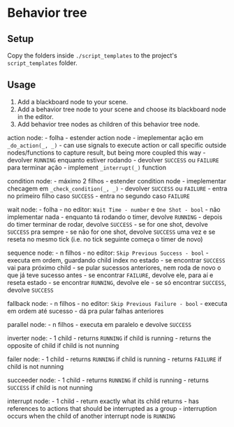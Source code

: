 # Behavior tree

## Setup
Copy the folders inside `./script_templates` to the project's `script_templates` folder.

## Usage

1. Add a blackboard node to your scene.
1. Add a behavior tree node to your scene and choose its blackboard node in the editor.
1. Add behavior tree nodes as children of this behavior tree node.

action node:
	- folha
	- estender action node
	- imeplementar ação em `_do_action(_, _)`
		- can use signals to execute action or call specific outside nodes/functions to capture result, but being more coupled this way
		- devolver `RUNNING` enquanto estiver rodando
		- devolver `SUCCESS` ou `FAILURE` para terminar ação
	- implement `_interrupt(_)` function

condition node:
	- máximo 2 filhos
	- estender condition node
	- imeplementar checagem em `_check_condition(_, _)`
		- devolver `SUCCESS` ou `FAILURE`
		- entra no primeiro filho caso `SUCCESS`
		- entra no segundo caso `FAILURE`

wait node:
	- folha
	- no editor: `Wait Time - number` e `One Shot - bool`
	- não implementar nada
	- enquanto tá rodando o timer, devolve `RUNNING`
	- depois do timer terminar de rodar, devolve `SUCCESS`
		- se for one shot, devolve `SUCCESS` pra sempre
		- se não for one shot, devolve `SUCCESS` uma vez e se reseta no mesmo tick (i.e. no tick seguinte começa o timer de novo)

sequence node:
	- n filhos
	- no editor: `Skip Previous Success - bool`
	- executa em ordem, guardando child index no estado
		- se encontrar `SUCCESS` vai para próximo child
			- se pular sucessos anteriores, nem roda de novo o que já teve sucesso antes
		- se encontrar `FAILURE`, devolve ele, para aí e reseta estado
		- se encontrar `RUNNING`, devolve ele
		- se só encontrar `SUCCESS`, devolve `SUCCESS`

fallback node:
	- n filhos
	- no editor: `Skip Previous Failure - bool`
	- executa em ordem até sucesso
	- dá pra pular falhas anteriores

parallel node:
	- n filhos
	- executa em paralelo e devolve `SUCCESS`
	
inverter node:
	- 1 child
	- returns `RUNNING` if child is running
	- returns the opposite of child if child is not nunning

failer node:
	- 1 child
	- returns `RUNNING` if child is running
	- returns `FAILURE` if child is not nunning

succeeder node:
	- 1 child
	- returns `RUNNING` if child is running
	- returns `SUCCESS` if child is not nunning
	
interrupt node:
	- 1 child
	- return exactly what its child returns
	- has references to actions that should be interrupted as a group
	- interruption occurs when the child of another interrupt node is `RUNNING`
